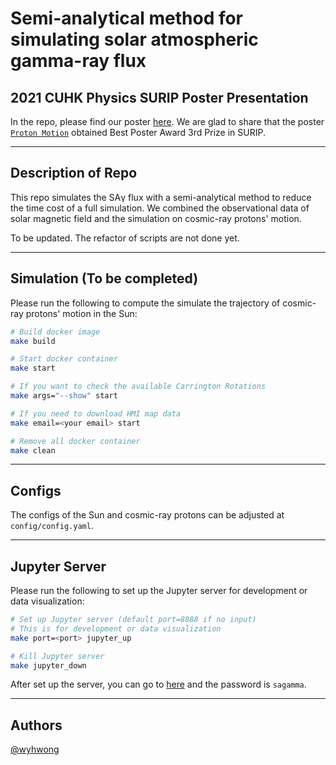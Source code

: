 # Semi-analytical method for simulating solar atmospheric gamma-ray flux

## 2021 CUHK Physics SURIP Poster Presentation

In the repo, please find our poster [here](https://github.com/wyhwong/SA-SAGamma/tree/main/presentation). We are glad to share that the poster [`Proton Motion`](https://github.com/wyhwong/SA-SAGamma/blob/main/presentation/Proton%20Motion%20in%20the%20Sun%20with%20PFSS%20Model.pdf) obtained Best Poster Award 3rd Prize in SURIP.

---

## Description of Repo
This repo simulates the SAγ flux with a semi-analytical method to reduce the time cost of a full simulation. We combined the observational data of solar magnetic field and the simulation on cosmic-ray protons' motion.

To be updated. The refactor of scripts are not done yet.

---

## Simulation (To be completed)
Please run the following to compute the simulate the trajectory of cosmic-ray protons' motion in the Sun:
```bash
# Build docker image
make build

# Start docker container
make start

# If you want to check the available Carrington Rotations
make args="--show" start

# If you need to download HMI map data
make email=<your email> start

# Remove all docker container
make clean
```

---

## Configs
The configs of the Sun and cosmic-ray protons can be adjusted at `config/config.yaml`.

---

## Jupyter Server
Please run the following to set up the Jupyter server for development or data visualization:
```bash
# Set up Jupyter server (default port=8888 if no input)
# This is for development or data visualization
make port=<port> jupyter_up

# Kill Jupyter server
make jupyter_down
```
After set up the server, you can go to [here](https://localhost:8888) and the password is `sagamma`.

---

## Authors
[@wyhwong](https://github.com/wyhwong)
